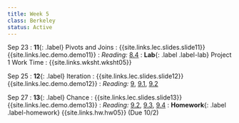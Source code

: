 ```yaml
---
title: Week 5
class: Berkeley
status: Active
---
```


Sep 23
: **11**{: .label} Pivots and Joins
    : {{site.links.lec.slides.slide11}} {{site.links.lec.demo.demo11}}
: _Reading:_ [8.4](https://inferentialthinking.com/chapters/08/4/Joining_Tables_by_Columns.html)
: **Lab**{: .label .label-lab} Project 1 Work Time 
    : {{site.links.wksht.wksht05}}


Sep 25
: **12**{: .label} Iteration
    : {{site.links.lec.slides.slide12}} {{site.links.lec.demo.demo12}}
: _Reading:_ [9](https://inferentialthinking.com/chapters/09/Randomness.html), [9.1](https://inferentialthinking.com/chapters/09/1/Conditional_Statements.html), [9.2](https://inferentialthinking.com/chapters/09/2/Iteration.html)

Sep 27
: **13**{: .label} Chance
    : {{site.links.lec.slides.slide13}} {{site.links.lec.demo.demo13}}
: _Reading:_ [9.2](https://inferentialthinking.com/chapters/09/2/Iteration.html), [9.3](https://inferentialthinking.com/chapters/09/3/Simulation.html), [9.4](https://inferentialthinking.com/chapters/09/4/Monty_Hall_Problem.html)
: **Homework**{: .label .label-homework} {{site.links.hw.hw05}} (Due 10/2)